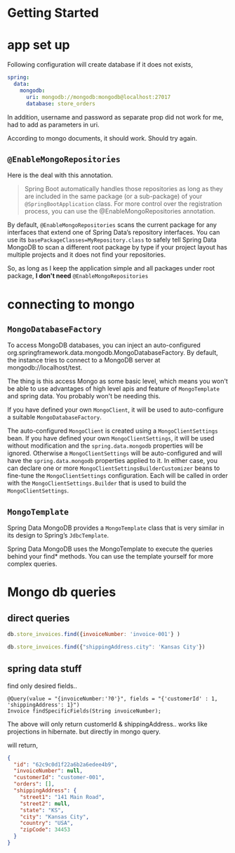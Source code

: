 # Getting Started

# app set up
Following configuration will create database if it does not exists,
```yaml
spring:
  data:
    mongodb:
      uri: mongodb://mongodb:mongodb@localhost:27017
      database: store_orders
```

In addition, username and password as separate prop did not work for me, had to add as parameters in uri. 

According to mongo documents, it should work. Should try again.

## `@EnableMongoRepositories`
Here is the deal with this annotation. 

> Spring Boot automatically handles those repositories as long as they are included in the same 
> package (or a sub-package) of your `@SpringBootApplication` class. 
> For more control over the registration process, you can use the @EnableMongoRepositories annotation.

By default, `@EnableMongoRepositories` scans the current package for any interfaces that extend one of Spring Data’s repository interfaces. 
You can use its `basePackageClasses=MyRepository.class` to safely tell Spring Data MongoDB to scan a different 
root package by type if your project layout has multiple projects and it does not find your repositories.

So, as long as I keep the application simple and all packages under root package, **I don't need** `@EnableMongoRepositories` 

# connecting to mongo


## `MongoDatabaseFactory`
To access MongoDB databases, you can inject an auto-configured org.springframework.data.mongodb.MongoDatabaseFactory. 
By default, the instance tries to connect to a MongoDB server at mongodb://localhost/test.

The thing is this access Mongo as some basic level, which means you won't be able to use advantages of high level
apis and feature of `MongoTemplate` and spring data. You probably won't be needing this.

If you have defined your own `MongoClient`, it will be used to auto-configure a suitable `MongoDatabaseFactory`.

The auto-configured `MongoClient` is created using a `MongoClientSettings` bean. 
If you have defined your own `MongoClientSettings`, it will be used without modification and the 
`spring.data.mongodb` properties will be ignored. 
Otherwise a `MongoClientSettings` will be auto-configured and will have the `spring.data.mongodb` properties applied to it. 
In either case, you can declare one or more `MongoClientSettingsBuilderCustomizer` beans to fine-tune the `MongoClientSettings` configuration. 
Each will be called in order with the `MongoClientSettings.Builder` that is used to build the `MongoClientSettings`.


## `MongoTemplate`
Spring Data MongoDB provides a `MongoTemplate` class that is very similar in its design to Spring’s `JdbcTemplate`. 

Spring Data MongoDB uses the MongoTemplate to execute the queries behind your find* methods.
You can use the template yourself for more complex queries.

# Mongo db queries
## direct queries
```js
db.store_invoices.find({invoiceNumber: 'invoice-001'} )

db.store_invoices.find({"shippingAddress.city": 'Kansas City'})
```

## spring data stuff
find only desired fields.. 
```
@Query(value = "{invoiceNumber:'?0'}", fields = "{'customerId' : 1, 'shippingAddress': 1}")
Invoice findSpecificFields(String invoiceNumber);
```

The above will only return customerId & shippingAddress.. works like projections in hibernate. but directly in mongo query.

will return,
```json
{
  "id": "62c9c0d1f22a6b2a6edee4b9",
  "invoiceNumber": null,
  "customerId": "customer-001",
  "orders": [],
  "shippingAddress": {
    "street1": "141 Main Road",
    "street2": null,
    "state": "KS",
    "city": "Kansas City",
    "country": "USA",
    "zipCode": 34453
  }
}
```